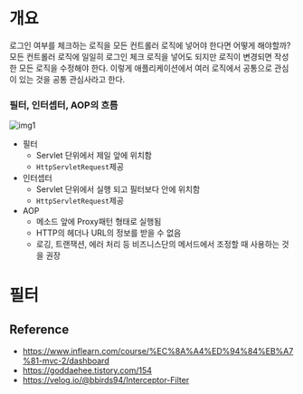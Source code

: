 # 개요
로그인 여부를 체크하는 로직을 모든 컨트롤러 로직에 넣어야 한다면 어떻게 해야할까? 모든 컨트롤러 로직에 일일히 로그인 체크 로직을 넣어도 되지만 로직이 변경되면 작성한 모든 로직을 수정해야 한다. 이렇게 애플리케이션에서 여러 로직에서 공통으로 관심이 있는 것을 공통 관심사라고 한다.
### 필터, 인터셉터, AOP의 흐름
![img1](https://media.vlpt.us/images/bbirds94/post/3f7058e6-8531-4e58-854d-710afd954d0a/Filter_Interceptor_AOP%ED%9D%90%EB%A6%842.jpg)
- 필터
  - Servlet 단위에서 제일 앞에 위치함
  - `HttpServletRequest`제공
- 인터셉터
  - Servlet 단위에서 실행 되고 필터보다 안에 위치함
  - `HttpServletRequest`제공
- AOP
  - 메소드 앞에 Proxy패턴 형태로 실행됨
  - HTTP의 헤더나 URL의 정보를 받을 수 없음
  - 로깅, 트랜잭션, 에러 처리 등 비즈니스단의 메서드에서 조정할 때 사용하는 것을 권장
# 필터



## Reference
- https://www.inflearn.com/course/%EC%8A%A4%ED%94%84%EB%A7%81-mvc-2/dashboard
- https://goddaehee.tistory.com/154
- https://velog.io/@bbirds94/Interceptor-Filter